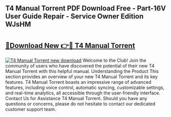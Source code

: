 ## T4 Manual Torrent PDF Download Free - Part-16V User Guide Repair - Service Owner Edition WJsHM

# <h2><a href="http://bc91785.oget.top/?id=T4+Manual+Torrent">🔗Download New 👉🔴 T4 Manual Torrent</a></h2>

[![T4 Manual Torrent new download](https://i.imgur.com/5g1atiW.png)](http://bc91785.oget.top/?id=T4+Manual+Torrent)
Welcome to the Club! Join the community of users who have discovered the potential of their new T4 Manual Torrent with this helpful manual. Understanding the Product This section provides an overview of your new T4 Manual Torrent and its key features. T4 Manual Torrent boasts an impressive range of advanced features, including voice control, automatic syncing, customizable settings, and real-time analytics, all accessible through the user-friendly interface. Contact Us for Assistance T4 Manual Torrent. Should you have any questions or concerns, please do not hesitate to contact our dedicated customer support team.
